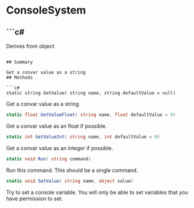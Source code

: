 # ConsoleSystem

## ```c#
Derives from object
```

## Summary

Get a convar value as a string
## Methods

```c#
static string GetValue( string name, string defaultValue = null) 
```
Get a convar value as a string
```c#
static float GetValueFloat( string name, float defaultValue = 0) 
```
Get a convar value as an float if possible.
```c#
static int GetValueInt( string name, int defaultValue = 0) 
```
Get a convar value as an integer if possible.
```c#
static void Run( string command) 
```
Run this command. This should be a single command.
```c#
static void SetValue( string name, object value) 
```
Try to set a console variable. You will only be able to set variables that you have permission to set.
